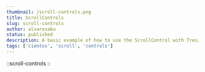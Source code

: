 ```yaml
---
thumbnail: /scroll-controls.png
title: ScrollControls 
slug: scroll-controls
author: alvarosabu
status: published
description: A basic example of how to use the ScrollControl with TresJS and cientos
tags: ['cientos', 'scroll', 'controls']
---
```


::scroll-controls
::